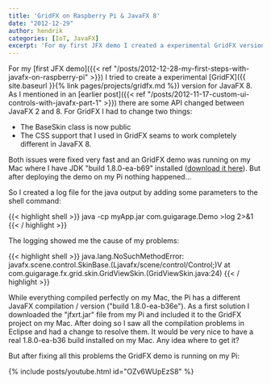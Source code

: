 ```yaml
---
title: 'GridFX on Raspberry Pi & JavaFX 8'
date: "2012-12-29"
author: hendrik
categories: [IoT, JavaFX]
excerpt: 'For my first JFX demo I created a experimental GridFX version for JavaFX 8.'
---
```

For my [first JFX demo]({{< ref "/posts/2012-12-28-my-first-steps-with-javafx-on-raspberry-pi" >}}) I tried to create a experimental [GridFX]({{ site.baseurl }}{% link pages/projects/gridfx.md %}) version for JavaFX 8. As I mentioned in an [earlier post]({{< ref "/posts/2012-11-17-custom-ui-controls-with-javafx-part-1" >}}) there are some API changed between JavaFX 2 and 8. For GridFX I had to change two things:

* The BaseSkin class is now public
* The CSS support that I used in GridFX seams to work completely different in JavaFX 8.

Both issues were fixed very fast and an GridFX demo was running on my Mac where I have JDK "build 1.8.0-ea-b69" installed ([download it here](http://jdk8.java.net/download.html)). But after deploying the demo on my Pi nothing happened...

So I created a log file for the java output by adding some parameters to the shell command:

{{< highlight shell >}}
java -cp myApp.jar com.guigarage.Demo >log 2>&1
{{< / highlight >}}

The logging showed me the cause of my problems:

{{< highlight shell >}}
java.lang.NoSuchMethodError: javafx.scene.control.SkinBase.(Ljavafx/scene/control/Control;)V at com.guigarage.fx.grid.skin.GridViewSkin.(GridViewSkin.java:24)
{{< / highlight >}}

While everything compiled perfectly on my Mac, the Pi has a different JavaFX compilation / version ("build 1.8.0-ea-b36e"). As a first solution I downloaded the "jfxrt.jar" file from my Pi and included it to the GridFX project on my Mac. After doing so I saw all the compilation problems in Eclipse and had a change to resolve them. It would be very nice to have a real 1.8.0-ea-b36 build installed on my Mac. Any idea where to get it?

But after fixing all this problems the GridFX demo is running on my Pi:

{% include posts/youtube.html id="OZv6WUpEzS8" %}
